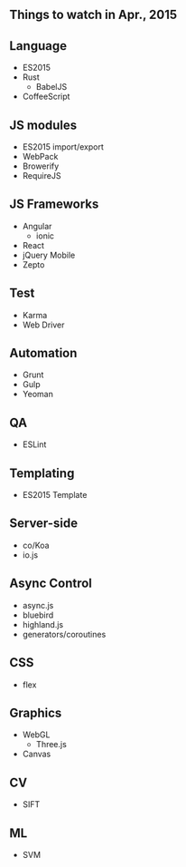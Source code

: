 ## Things to watch in Apr., 2015

## Language
* ES2015
* Rust
  * BabelJS
* CoffeeScript

## JS modules
* ES2015 import/export
* WebPack
* Browerify
* RequireJS

## JS Frameworks
* Angular
  * ionic
* React
* jQuery Mobile
* Zepto

## Test
* Karma
* Web Driver

## Automation
* Grunt
* Gulp
* Yeoman

## QA
* ESLint

## Templating
* ES2015 Template

## Server-side
* co/Koa
* io.js

## Async Control
* async.js
* bluebird
* highland.js
* generators/coroutines

## CSS
* flex

## Graphics
* WebGL
  * Three.js
* Canvas

## CV
* SIFT

## ML
* SVM